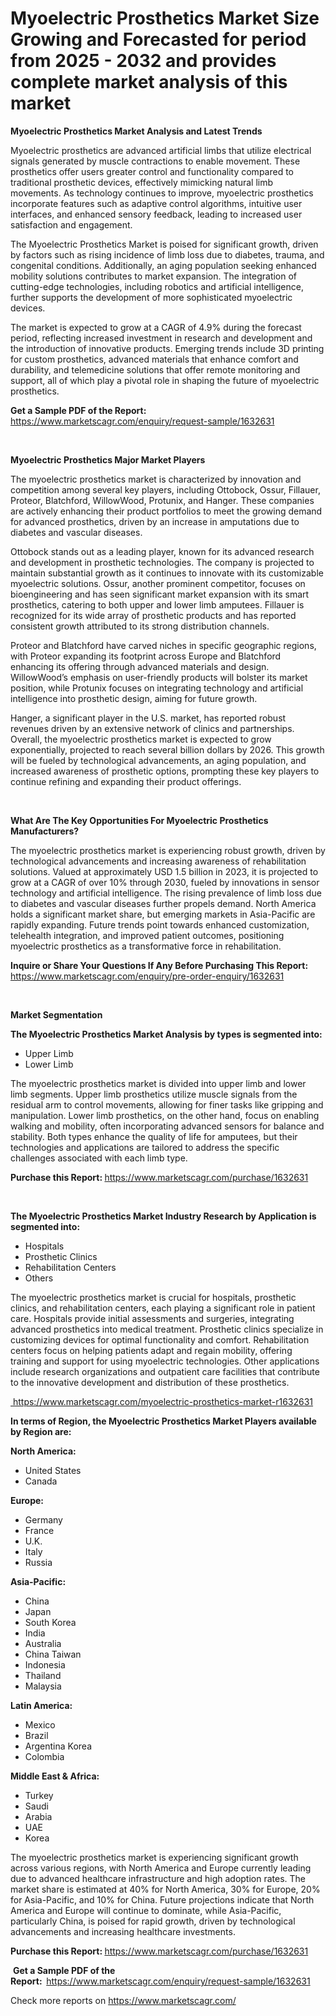 <p><h1>Myoelectric Prosthetics Market Size Growing and Forecasted for period from 2025 - 2032 and provides complete market analysis of this market</h1></p><p><strong>Myoelectric Prosthetics Market Analysis and Latest Trends</strong></p>
<p><p>Myoelectric prosthetics are advanced artificial limbs that utilize electrical signals generated by muscle contractions to enable movement. These prosthetics offer users greater control and functionality compared to traditional prosthetic devices, effectively mimicking natural limb movements. As technology continues to improve, myoelectric prosthetics incorporate features such as adaptive control algorithms, intuitive user interfaces, and enhanced sensory feedback, leading to increased user satisfaction and engagement.</p><p>The Myoelectric Prosthetics Market is poised for significant growth, driven by factors such as rising incidence of limb loss due to diabetes, trauma, and congenital conditions. Additionally, an aging population seeking enhanced mobility solutions contributes to market expansion. The integration of cutting-edge technologies, including robotics and artificial intelligence, further supports the development of more sophisticated myoelectric devices.</p><p>The market is expected to grow at a CAGR of 4.9% during the forecast period, reflecting increased investment in research and development and the introduction of innovative products. Emerging trends include 3D printing for custom prosthetics, advanced materials that enhance comfort and durability, and telemedicine solutions that offer remote monitoring and support, all of which play a pivotal role in shaping the future of myoelectric prosthetics.</p></p>
<p><strong>Get a Sample PDF of the Report:&nbsp;</strong> <a href="https://www.marketscagr.com/enquiry/request-sample/1632631?utm_campaign=2653&utm_medium=2&utm_source=Github&utm_content=ia&utm_term=04032025&utm_id=myoelectric-prosthetics">https://www.marketscagr.com/enquiry/request-sample/1632631</a></p>
<p>&nbsp;</p>
<p><strong>Myoelectric Prosthetics Major Market Players</strong></p>
<p><p>The myoelectric prosthetics market is characterized by innovation and competition among several key players, including Ottobock, Ossur, Fillauer, Proteor, Blatchford, WillowWood, Protunix, and Hanger. These companies are actively enhancing their product portfolios to meet the growing demand for advanced prosthetics, driven by an increase in amputations due to diabetes and vascular diseases.</p><p>Ottobock stands out as a leading player, known for its advanced research and development in prosthetic technologies. The company is projected to maintain substantial growth as it continues to innovate with its customizable myoelectric solutions. Ossur, another prominent competitor, focuses on bioengineering and has seen significant market expansion with its smart prosthetics, catering to both upper and lower limb amputees. Fillauer is recognized for its wide array of prosthetic products and has reported consistent growth attributed to its strong distribution channels.</p><p>Proteor and Blatchford have carved niches in specific geographic regions, with Proteor expanding its footprint across Europe and Blatchford enhancing its offering through advanced materials and design. WillowWood’s emphasis on user-friendly products will bolster its market position, while Protunix focuses on integrating technology and artificial intelligence into prosthetic design, aiming for future growth.</p><p>Hanger, a significant player in the U.S. market, has reported robust revenues driven by an extensive network of clinics and partnerships. Overall, the myoelectric prosthetics market is expected to grow exponentially, projected to reach several billion dollars by 2026. This growth will be fueled by technological advancements, an aging population, and increased awareness of prosthetic options, prompting these key players to continue refining and expanding their product offerings.</p></p>
<p>&nbsp;</p>
<p><strong>What Are The Key Opportunities For Myoelectric Prosthetics Manufacturers?</strong></p>
<p><p>The myoelectric prosthetics market is experiencing robust growth, driven by technological advancements and increasing awareness of rehabilitation solutions. Valued at approximately USD 1.5 billion in 2023, it is projected to grow at a CAGR of over 10% through 2030, fueled by innovations in sensor technology and artificial intelligence. The rising prevalence of limb loss due to diabetes and vascular diseases further propels demand. North America holds a significant market share, but emerging markets in Asia-Pacific are rapidly expanding. Future trends point towards enhanced customization, telehealth integration, and improved patient outcomes, positioning myoelectric prosthetics as a transformative force in rehabilitation.</p></p>
<p><strong>Inquire or Share Your Questions If Any Before Purchasing This Report:</strong> <a href="https://www.marketscagr.com/enquiry/pre-order-enquiry/1632631?utm_campaign=2653&utm_medium=2&utm_source=Github&utm_content=ia&utm_term=04032025&utm_id=myoelectric-prosthetics">https://www.marketscagr.com/enquiry/pre-order-enquiry/1632631</a></p>
<p>&nbsp;</p>
<p><strong>Market Segmentation</strong></p>
<p><strong>The Myoelectric Prosthetics Market Analysis by types is segmented into:</strong></p>
<p><ul><li>Upper Limb</li><li>Lower Limb</li></ul></p>
<p><p>The myoelectric prosthetics market is divided into upper limb and lower limb segments. Upper limb prosthetics utilize muscle signals from the residual arm to control movements, allowing for finer tasks like gripping and manipulation. Lower limb prosthetics, on the other hand, focus on enabling walking and mobility, often incorporating advanced sensors for balance and stability. Both types enhance the quality of life for amputees, but their technologies and applications are tailored to address the specific challenges associated with each limb type.</p></p>
<p><strong>Purchase this Report:&nbsp;</strong><a href="https://www.marketscagr.com/purchase/1632631?utm_campaign=2653&utm_medium=2&utm_source=Github&utm_content=ia&utm_term=04032025&utm_id=myoelectric-prosthetics">https://www.marketscagr.com/purchase/1632631</a></p>
<p>&nbsp;</p>
<p><strong>The Myoelectric Prosthetics Market Industry Research by Application is segmented into:</strong></p>
<p><ul><li>Hospitals</li><li>Prosthetic Clinics</li><li>Rehabilitation Centers</li><li>Others</li></ul></p>
<p><p>The myoelectric prosthetics market is crucial for hospitals, prosthetic clinics, and rehabilitation centers, each playing a significant role in patient care. Hospitals provide initial assessments and surgeries, integrating advanced prosthetics into medical treatment. Prosthetic clinics specialize in customizing devices for optimal functionality and comfort. Rehabilitation centers focus on helping patients adapt and regain mobility, offering training and support for using myoelectric technologies. Other applications include research organizations and outpatient care facilities that contribute to the innovative development and distribution of these prosthetics.</p></p>
<p><a href="https://www.marketscagr.com/myoelectric-prosthetics-market-r1632631?utm_campaign=2653&utm_medium=2&utm_source=Github&utm_content=ia&utm_term=04032025&utm_id=myoelectric-prosthetics">&nbsp;https://www.marketscagr.com/myoelectric-prosthetics-market-r1632631</a></p>
<p><strong>In terms of Region, the Myoelectric Prosthetics Market Players available by Region are:</strong></p>
<p>
    <p> <strong> North America: </strong>
        <ul>
            <li>United States</li>
            <li>Canada</li>
        </ul>
        </p> 
    <p> <strong> Europe: </strong>
        <ul>
            <li>Germany</li>
            <li>France</li>
            <li>U.K.</li>
            <li>Italy</li>
            <li>Russia</li>
        </ul>
        </p> 
    <p> <strong> Asia-Pacific: </strong>
        <ul>
            <li>China</li>
            <li>Japan</li>
            <li>South Korea</li>
            <li>India</li>
            <li>Australia</li>
            <li>China Taiwan</li>
            <li>Indonesia</li>
            <li>Thailand</li>
            <li>Malaysia</li>
        </ul>
        </p> 
    <p> <strong> Latin America: </strong>
        <ul>
            <li>Mexico</li>
            <li>Brazil</li>
            <li>Argentina Korea</li>
            <li>Colombia</li>
        </ul>
        </p> 
    <p> <strong> Middle East & Africa: </strong>
        <ul>
            <li>Turkey</li>
            <li>Saudi</li>
            <li>Arabia</li>
            <li>UAE</li>
            <li>Korea</li>
        </ul>
    </p>
    </p>
<p><p>The myoelectric prosthetics market is experiencing significant growth across various regions, with North America and Europe currently leading due to advanced healthcare infrastructure and high adoption rates. The market share is estimated at 40% for North America, 30% for Europe, 20% for Asia-Pacific, and 10% for China. Future projections indicate that North America and Europe will continue to dominate, while Asia-Pacific, particularly China, is poised for rapid growth, driven by technological advancements and increasing healthcare investments.</p></p>
<p><strong>Purchase this Report: </strong><a href="https://www.marketscagr.com/purchase/1632631?utm_campaign=2653&utm_medium=2&utm_source=Github&utm_content=ia&utm_term=04032025&utm_id=myoelectric-prosthetics">https://www.marketscagr.com/purchase/1632631</a></p>
<p>&nbsp;<strong>Get a Sample PDF of the Report:&nbsp;&nbsp;</strong><a href="https://www.marketscagr.com/enquiry/request-sample/1632631?utm_campaign=2653&utm_medium=2&utm_source=Github&utm_content=ia&utm_term=04032025&utm_id=myoelectric-prosthetics">https://www.marketscagr.com/enquiry/request-sample/1632631</a></p>
<p><strong></strong></p>
<p>Check more reports on <a href="https://www.marketscagr.com/?utm_campaign=2653&utm_medium=2&utm_source=Github&utm_content=ia&utm_term=04032025&utm_id=myoelectric-prosthetics">https://www.marketscagr.com/</a></p>